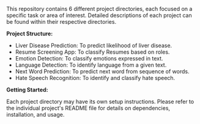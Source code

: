 
This repository contains 6 different project directories, each focused on a specific task or area of interest.  Detailed descriptions of each project can be found within their respective directories.

**Project Structure:**

* Liver Disease Prediction: To predict likelihood of liver disease.
* Resume Screening App: To classify Resumes based on roles.
* Emotion Detection: To classify emotions expressed in text.
* Language Detection: To identify language from a given text.
* Next Word Prediction: To predict next word from sequence of words.
* Hate Speech Recognition: To identify and classify hate speech.

**Getting Started:**

Each project directory may have its own setup instructions. Please refer to the individual project's README file for details on dependencies, installation, and usage.



